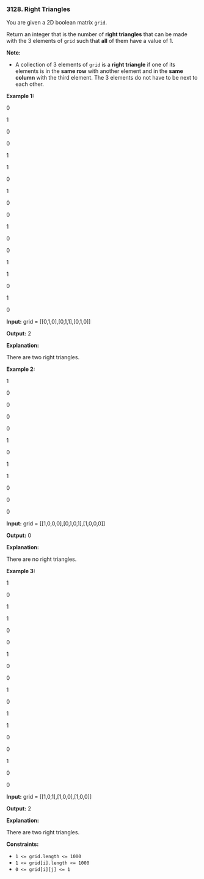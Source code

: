 ### 3128\. Right Triangles

You are given a 2D boolean matrix `grid`.

Return an integer that is the number of **right triangles** that can be made with the 3 elements of `grid` such that **all** of them have a value of 1.

**Note:**

*   A collection of 3 elements of `grid` is a **right triangle** if one of its elements is in the **same row** with another element and in the **same column** with the third element. The 3 elements do not have to be next to each other.

**Example 1:**

0

1

0

0

1

1

0

1

0

0

1

0

0

1

1

0

1

0

**Input:** grid = \[\[0,1,0\],\[0,1,1\],\[0,1,0\]\]

**Output:** 2

**Explanation:**

There are two right triangles.

**Example 2:**

1

0

0

0

0

1

0

1

1

0

0

0

**Input:** grid = \[\[1,0,0,0\],\[0,1,0,1\],\[1,0,0,0\]\]

**Output:** 0

**Explanation:**

There are no right triangles.

**Example 3:**

1

0

1

1

0

0

1

0

0

1

0

1

1

0

0

1

0

0

**Input:** grid = \[\[1,0,1\],\[1,0,0\],\[1,0,0\]\]

**Output:** 2

**Explanation:**

There are two right triangles.

**Constraints:**

*   `1 <= grid.length <= 1000`
*   `1 <= grid[i].length <= 1000`
*   `0 <= grid[i][j] <= 1`

